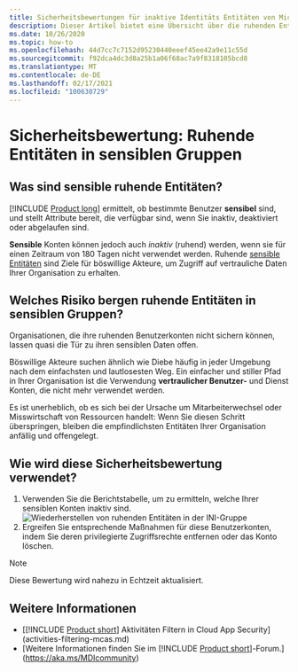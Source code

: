 ```yaml
---
title: Sicherheitsbewertungen für inaktive Identitäts Entitäten von Microsoft Defender
description: Dieser Artikel bietet eine Übersicht über die ruhenden Entitäten von Microsoft Defender für die Identität in sensiblen Gruppen Identity Security-statusbewertungen.
ms.date: 10/26/2020
ms.topic: how-to
ms.openlocfilehash: 44d7cc7c7152d95230440eeef45ee42a9e11c55d
ms.sourcegitcommit: f92dca4dc3d8a25b1a06f68ac7a9f8318105bcd8
ms.translationtype: MT
ms.contentlocale: de-DE
ms.lasthandoff: 02/17/2021
ms.locfileid: "100630729"
---
```

# <a name="security-assessment-dormant-entities-in-sensitive-groups"></a>Sicherheitsbewertung: Ruhende Entitäten in **sensiblen** Gruppen

## <a name="what-are-sensitive-dormant-entities"></a>Was sind **sensible** ruhende Entitäten?

[!INCLUDE [Product long](includes/product-long.md)] ermittelt, ob bestimmte Benutzer **sensibel** sind, und stellt Attribute bereit, die verfügbar sind, wenn Sie inaktiv, deaktiviert oder abgelaufen sind.

**Sensible** Konten können jedoch auch *inaktiv* (ruhend) werden, wenn sie für einen Zeitraum von 180 Tagen nicht verwendet werden. Ruhende [sensible Entitäten](manage-sensitive-honeytoken-accounts.md) sind Ziele für böswillige Akteure, um Zugriff auf vertrauliche Daten Ihrer Organisation zu erhalten.

## <a name="what-risk-do-dormant-entities-create-in-sensitive-groups"></a>Welches Risiko bergen ruhende Entitäten in **sensiblen Gruppen**?

Organisationen, die ihre ruhenden Benutzerkonten nicht sichern können, lassen quasi die Tür zu ihren sensiblen Daten offen.

Böswillige Akteure suchen ähnlich wie Diebe häufig in jeder Umgebung nach dem einfachsten und lautlosesten Weg. Ein einfacher und stiller Pfad in Ihrer Organisation ist die Verwendung **vertraulicher Benutzer-** und Dienst Konten, die nicht mehr verwendet werden.

Es ist unerheblich, ob es sich bei der Ursache um Mitarbeiterwechsel oder Misswirtschaft von Ressourcen handelt: Wenn Sie diesen Schritt überspringen, bleiben die empfindlichsten Entitäten Ihrer Organisation anfällig und offengelegt.

## <a name="how-do-i-use-this-security-assessment"></a>Wie wird diese Sicherheitsbewertung verwendet?

1. Verwenden Sie die Berichtstabelle, um zu ermitteln, welche Ihrer sensiblen Konten inaktiv sind.
    ![Wiederherstellen von ruhenden Entitäten in der INI-Gruppe](media/cas-isp-dormant-entities-sensitive-groups-1.png)
1. Ergreifen Sie entsprechende Maßnahmen für diese Benutzerkonten, indem Sie deren privilegierte Zugriffsrechte entfernen oder das Konto löschen.

> [!NOTE]
> Diese Bewertung wird nahezu in Echtzeit aktualisiert.

## <a name="see-also"></a>Weitere Informationen

- [[!INCLUDE [Product short](includes/product-short.md)] Aktivitäten Filtern in Cloud App Security](activities-filtering-mcas.md)
- [Weitere Informationen finden Sie im [!INCLUDE [Product short](includes/product-short.md)]-Forum.](https://aka.ms/MDIcommunity)
